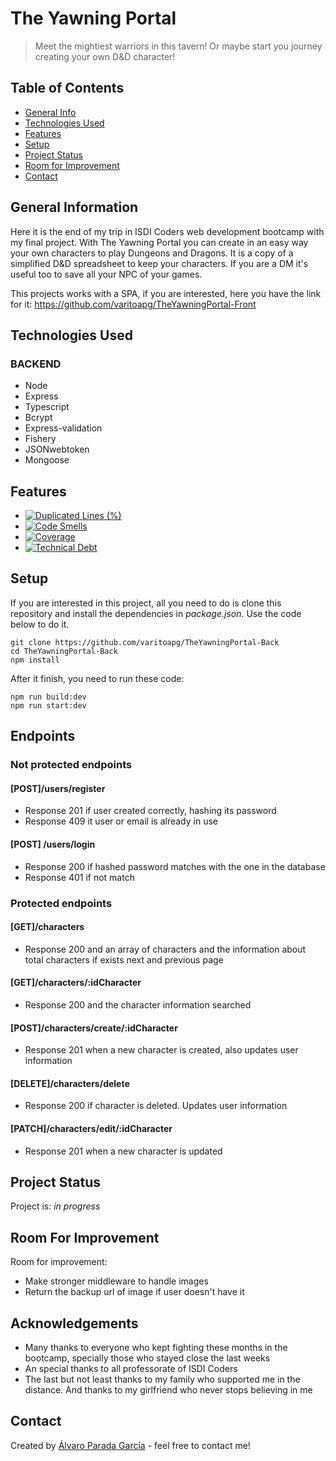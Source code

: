 # The Yawning Portal

> Meet the mightiest warriors in this tavern! Or maybe start you journey creating your own D&D character!

## Table of Contents

- [General Info](#general-information)
- [Technologies Used](#technologies-used)
- [Features](#features)
- [Setup](#setup)
- [Project Status](#project-status)
- [Room for Improvement](#room-for-improvement)
- [Contact](#contact)

## General Information

Here it is the end of my trip in ISDI Coders web development bootcamp with my final project.
With The Yawning Portal you can create in an easy way your own characters to play Dungeons and Dragons. It is a copy of a simplified D&D spreadsheet to keep your characters.
If you are a DM it's useful too to save all your NPC of your games.

This projects works with a SPA, if you are interested, here you have the link for it: https://github.com/varitoapg/TheYawningPortal-Front

## Technologies Used

### BACKEND

- Node
- Express
- Typescript
- Bcrypt
- Express-validation
- Fishery
- JSONwebtoken
- Mongoose

## Features

- [![Duplicated Lines (%)](https://sonarcloud.io/api/project_badges/measure?project=varitoapg_TheYawningPortal-Back&metric=duplicated_lines_density)](https://sonarcloud.io/summary/new_code?id=varitoapg_TheYawningPortal-Back)
- [![Code Smells](https://sonarcloud.io/api/project_badges/measure?project=varitoapg_TheYawningPortal-Back&metric=code_smells)](https://sonarcloud.io/summary/new_code?id=varitoapg_TheYawningPortal-Back)
- [![Coverage](https://sonarcloud.io/api/project_badges/measure?project=varitoapg_TheYawningPortal-Back&metric=coverage)](https://sonarcloud.io/summary/new_code?id=varitoapg_TheYawningPortal-Back)
- [![Technical Debt](https://sonarcloud.io/api/project_badges/measure?project=varitoapg_TheYawningPortal-Back&metric=sqale_index)](https://sonarcloud.io/summary/new_code?id=varitoapg_TheYawningPortal-Back)

## Setup

If you are interested in this project, all you need to do is clone this repository and install the dependencies
in _package.json_. Use the code below to do it.

```
git clone https://github.com/varitoapg/TheYawningPortal-Back
cd TheYawningPortal-Back
npm install

```

After it finish, you need to run these code:

```
npm run build:dev
npm run start:dev
```

## Endpoints

### Not protected endpoints

#### [POST]/users/register

- Response 201 if user created correctly, hashing its password
- Response 409 it user or email is already in use

#### [POST] /users/login

- Response 200 if hashed password matches with the one in the database
- Response 401 if not match

### Protected endpoints

#### [GET]/characters

- Response 200 and an array of characters and the information about total characters if exists next and previous page

#### [GET]/characters/:idCharacter

- Response 200 and the character information searched

#### [POST]/characters/create/:idCharacter

- Response 201 when a new character is created, also updates user information

#### [DELETE]/characters/delete

- Response 200 if character is deleted. Updates user information

#### [PATCH]/characters/edit/:idCharacter

- Response 201 when a new character is updated

## Project Status

Project is: _in progress_

## Room For Improvement

Room for improvement:

- Make stronger middleware to handle images
- Return the backup url of image if user doesn't have it

## Acknowledgements

- Many thanks to everyone who kept fighting these months in the bootcamp, specially those who stayed close the last weeks
- An special thanks to all professorate of ISDI Coders
- The last but not least thanks to my family who supported me in the distance. And thanks to my girlfriend who never stops believing in me

## Contact

Created by [Álvaro Parada García](https://www.linkedin.com/in/alvaro-parada/) - feel free to contact me!

